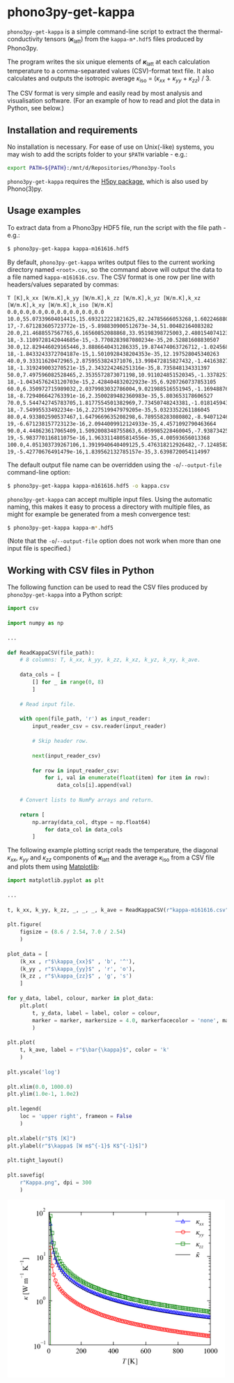 # phono3py-get-kappa

`phono3py-get-kappa` is a simple command-line script to extract the thermal-conductivity tensors (<b><i>&kappa;</i></b><sub>latt</sub>) from the `kappa-m*.hdf5` files produced by Phono3py.

The program writes the six unique elements of <b><i>&kappa;</i></b><sub>latt</sub> at each calculation temperature to a comma-separated values (CSV)-format text file.
It also calculates and outputs the isotropic average <i>&kappa;</i><sub>iso</sub> = (<i>&kappa;<sub>xx</sub></i> + <i>&kappa;<sub>yy</sub></i> + <i>&kappa;<sub>zz</sub></i>) / 3.

The CSV format is very simple and easily read by most analysis and visualisation software.
(For an example of how to read and plot the data in Python, see below.)


## Installation and requirements

No installation is necessary.
For ease of use on Unix(-like) systems, you may wish to add the scripts folder to your `$PATH` variable - e.g.:

```bash
export PATH=${PATH}:/mnt/d/Repositories/Phono3py-Tools
```

`phono3py-get-kappa` requires the [H5py package](https://www.h5py.org), which is also used by Phono(3)py.


## Usage examples

To extract data from a Phono3py HDF5 file, run the script with the file path - e.g.:

```bash
$ phono3py-get-kappa kappa-m161616.hdf5
```

By default, `phono3py-get-kappa` writes output files to the current working directory named `<root>.csv`, so the command above will output the data to a file named `kappa-m161616.csv`.
The CSV format is one row per line with headers/values separated by commas:

```
T [K],k_xx [W/m.K],k_yy [W/m.K],k_zz [W/m.K],k_yz [W/m.K],k_xz [W/m.K],k_xy [W/m.K],k_iso [W/m.K]
0.0,0.0,0.0,0.0,0.0,0.0,0.0,0.0
10.0,55.07339604014415,15.693212221821625,82.24785666053268,1.6022468809599445e-17,-7.671283605723772e-15,-5.898830900512673e-34,51.00482164083282
20.0,21.4688557567765,6.16560852088868,33.95198398725003,2.4801540741230823e-18,-3.1109728142044685e-15,-3.7708283987080234e-35,20.52881608830507
30.0,12.829446029165446,3.8886640431286335,19.874474063726712,-1.0245685468343207e-18,-1.8433243372704187e-15,1.5010928438204353e-35,12.197528045340263
40.0,9.33311620472965,2.8759553824371076,13.998472815827432,-1.4416382736688985e-18,-1.319249003270521e-15,2.343224246251316e-35,8.735848134331397
50.0,7.497596082528465,2.3535572873071198,10.911024851520345,-1.3378251274424403e-18,-1.0434576243120703e-15,2.428404832022923e-35,6.9207260737853105
60.0,6.350972715989032,2.0379983032786004,9.021988516551945,-1.1694887651441092e-18,-8.729406642763391e-16,2.3500289482360983e-35,5.803653178606527
70.0,5.544742745783705,1.8177554501382969,7.73450748243381,-1.0181459436311814e-18,-7.54995533492234e-16,2.227519947979205e-35,5.0323352261186045
80.0,4.933802590537467,1.6479669635208298,6.789558283080802,-8.940712462477584e-19,-6.671238157723123e-16,2.0944009912124933e-35,4.4571092790463664
90.0,4.448623617065409,1.5092008348755863,6.059985228460045,-7.938734251588838e-19,-5.983770116811075e-16,1.9633114805814556e-35,4.00593656013368
100.0,4.051303739267106,1.3919940640409125,5.476318212926482,-7.124858258576519e-19,-5.42770676491479e-16,1.839562132785157e-35,3.6398720054114997
```

The default output file name can be overridden using the `-o`/`--output-file` command-line option:

```bash
$ phono3py-get-kappa kappa-m161616.hdf5 -o kappa.csv
```

`phono3py-get-kappa` can accept multiple input files.
Using the automatic naming, this makes it easy to process a directory with multiple files, as might for example be generated from a mesh convergence test:

```bash
$ phono3py-get-kappa kappa-m*.hdf5
```

(Note that the `-o`/`--output-file` option does not work when more than one input file is specified.)


## Working with CSV files in Python

The following function can be used to read the CSV files produced by `phono3py-get-kappa` into a Python script:

```python
import csv

import numpy as np

...

def ReadKappaCSV(file_path):
    # 8 columns: T, k_xx, k_yy, k_zz, k_xz, k_yz, k_xy, k_ave.
    
    data_cols = [
        [] for _ in range(0, 8)
        ]
    
    # Read input file.
    
    with open(file_path, 'r') as input_reader:
        input_reader_csv = csv.reader(input_reader)
        
        # Skip header row.
        
        next(input_reader_csv)
        
        for row in input_reader_csv:
            for i, val in enumerate(float(item) for item in row):
                data_cols[i].append(val)
    
    # Convert lists to NumPy arrays and return.
    
    return [
        np.array(data_col, dtype = np.float64)
            for data_col in data_cols
        ]
```

The following example plotting script reads the temperature, the diagonal <i>&kappa;<sub>xx</sub></i>, <i>&kappa;<sub>yy</sub></i> and <i>&kappa;<sub>zz</sub></i> components of <b><i>&kappa;</i></b><sub>latt</sub> and the average <i>&kappa;</i><sub>iso</sub> from a CSV file and plots them using [Matplotlib](https://matplotlib.org):

```python
import matplotlib.pyplot as plt

...

t, k_xx, k_yy, k_zz, _, _, _, k_ave = ReadKappaCSV(r"kappa-m161616.csv")

plt.figure(
    figsize = (8.6 / 2.54, 7.0 / 2.54)
    )

plot_data = [
    (k_xx , r"$\kappa_{xx}$" , 'b', '^'),
    (k_yy , r"$\kappa_{yy}$" , 'r', 'o'),
    (k_zz , r"$\kappa_{zz}$" , 'g', 's')
    ]

for y_data, label, colour, marker in plot_data:
    plt.plot(
        t, y_data, label = label, color = colour,
        marker = marker, markersize = 4.0, markerfacecolor = 'none', markeredgecolor = colour
        )

plt.plot(
    t, k_ave, label = r"$\bar{\kappa}$", color = 'k'
    )

plt.yscale('log')

plt.xlim(0.0, 1000.0)
plt.ylim(1.0e-1, 1.0e2)

plt.legend(
    loc = 'upper right', frameon = False
    )

plt.xlabel(r"$T$ [K]")
plt.ylabel(r"$\kappa$ [W m$^{-1}$ K$^{-1}$]")

plt.tight_layout()

plt.savefig(
    r"Kappa.png", dpi = 300
    )
```

<img src="Resources/phono3py-get-kappa_ExamplePlot.png" alt="phono3py-get-kappa_ExamplePlot.png" width="500">

